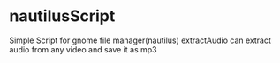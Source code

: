 # nautilusScript
Simple Script for gnome file manager(nautilus)
extractAudio can extract audio from any video and save it as mp3
